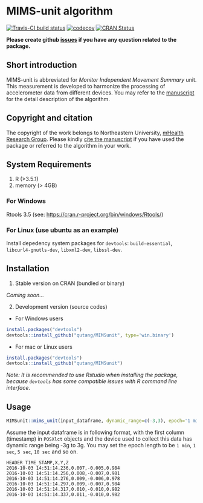 
<!-- README.md is generated from README.Rmd. Please don't edit that file -->

# MIMS-unit algorithm

[![Travis-CI build
status](https://travis-ci.org/qutang/MIMSunit.svg?branch=master)](https://travis-ci.org/qutang/MIMSunit)
[![codecov](https://codecov.io/gh/qutang/MIMSunit/branch/master/graph/badge.svg)](https://codecov.io/gh/qutang/MIMSunit)
[![CRAN
Status](https://www.r-pkg.org/badges/version/MIMSunit)](https://cran.r-project.org/package=MIMSunit)

**Please create github
[issues](https://github.com/mhealthgroup/MIMSunit/issues/) if you have
any question related to the package.**

## Short introduction

MIMS-unit is abbreviated for *Monitor Independent Movement Summary*
unit. This measurement is developed to harmonize the processing of
accelerometer data from different devices. You may refer to the
[manuscript](https://journals.humankinetics.com/view/journals/jmpb/2/4/article-p268.xml)
for the detail description of the algorithm.

## Copyright and citation

The copyright of the work belongs to Northeastern University, [mHealth
Research Group](https://mhealthgroup.org). Please kindly [cite the
manuscript](authors.html) if you have used the package or referred to
the algorithm in your work.

## System Requirements

1.  R (\>3.5.1)
2.  memory (\> 4GB)

### For Windows

Rtools 3.5 (see: <https://cran.r-project.org/bin/windows/Rtools/>)

### For Linux (use ubuntu as an example)

Install depedency system packages for `devtools`: `build-essential`,
`libcurl4-gnutls-dev`, `libxml2-dev`, `libssl-dev`.

## Installation

1.  Stable version on CRAN (bundled or binary)

*Coming soon…*

2.  Development version (source codes)

<!-- end list -->

  - For Windows users  

<!-- end list -->

``` r
install.packages("devtools")
devtools::install_github("qutang/MIMSunit", type='win.binary')
```

  - For mac or Linux users  

<!-- end list -->

``` r
install.packages("devtools")
devtools::install_github("qutang/MIMSunit")
```

*Note: It is recommended to use Rstudio when installing the package,
because `devtools` has some compatible issues with R command line
interface.*

## Usage

``` r
MIMSunit::mims_unit(input_dataframe, dynamic_range=c(-3,3), epoch='1 min')
```

Assume the input dataframe is in following format, with the first column
(timestamp) in `POSXlct` objects and the device used to collect this
data has dynamic range being -3g to 3g. You may set the epoch length to
be `1 min`, `1 sec`, `5 sec`, `10 sec` and so on.

    HEADER_TIME_STAMP,X,Y,Z
    2016-10-03 14:51:14.236,0.007,-0.005,0.984
    2016-10-03 14:51:14.256,0.008,-0.007,0.981
    2016-10-03 14:51:14.276,0.009,-0.006,0.978
    2016-10-03 14:51:14.297,0.009,-0.007,0.984
    2016-10-03 14:51:14.317,0.010,-0.010,0.982
    2016-10-03 14:51:14.337,0.011,-0.010,0.982
